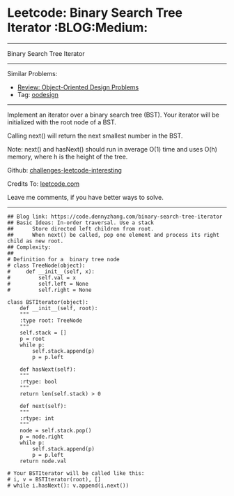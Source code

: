 
# Leetcode: Binary Search Tree Iterator     :BLOG:Medium:

---

Binary Search Tree Iterator  

---

Similar Problems:  

-   [Review: Object-Oriented Design Problems](https://code.dennyzhang.com/review-oodesign)
-   Tag: [oodesign](https://code.dennyzhang.com/tag/oodesign)

---

Implement an iterator over a binary search tree (BST). Your iterator will be initialized with the root node of a BST.  

Calling next() will return the next smallest number in the BST.  

Note: next() and hasNext() should run in average O(1) time and uses O(h) memory, where h is the height of the tree.  

Github: [challenges-leetcode-interesting](https://github.com/DennyZhang/challenges-leetcode-interesting/tree/master/problems/binary-search-tree-iterator)  

Credits To: [leetcode.com](https://leetcode.com/problems/binary-search-tree-iterator/description/)  

Leave me comments, if you have better ways to solve.  

---

    ## Blog link: https://code.dennyzhang.com/binary-search-tree-iterator
    ## Basic Ideas: In-order traversal. Use a stack
    ##      Store directed left children from root.
    ##      When next() be called, pop one element and process its right child as new root.
    ## Complexity:
    ##
    # Definition for a  binary tree node
    # class TreeNode(object):
    #     def __init__(self, x):
    #         self.val = x
    #         self.left = None
    #         self.right = None
    
    class BSTIterator(object):
        def __init__(self, root):
    	"""
    	:type root: TreeNode
    	"""
    	self.stack = []
    	p = root
    	while p:
    	    self.stack.append(p)
    	    p = p.left
    
        def hasNext(self):
    	"""
    	:rtype: bool
    	"""
    	return len(self.stack) > 0
    
        def next(self):
    	"""
    	:rtype: int
    	"""
    	node = self.stack.pop()
    	p = node.right
    	while p:
    	    self.stack.append(p)
    	    p = p.left
    	return node.val
    
    # Your BSTIterator will be called like this:
    # i, v = BSTIterator(root), []
    # while i.hasNext(): v.append(i.next())

